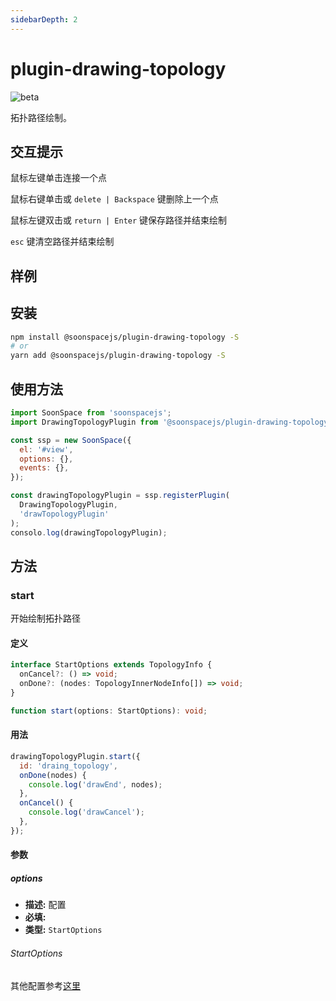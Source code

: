 ```yaml
---
sidebarDepth: 2
---
```


# plugin-drawing-topology

![beta](https://img.shields.io/npm/v/@soonspacejs/plugin-drawing-topology/latest.svg)

拓扑路径绘制。

## 交互提示

鼠标左键单击连接一个点

鼠标右键单击或 `delete | Backspace` 键删除上一个点

鼠标左键双击或 `return | Enter` 键保存路径并结束绘制

`esc` 键清空路径并结束绘制

## 样例

<Docs-Iframe src="plugin/drawingTopology.html" />

## 安装

```bash
npm install @soonspacejs/plugin-drawing-topology -S
# or
yarn add @soonspacejs/plugin-drawing-topology -S
```

## 使用方法

```js {2,10}
import SoonSpace from 'soonspacejs';
import DrawingTopologyPlugin from '@soonspacejs/plugin-drawing-topology';

const ssp = new SoonSpace({
  el: '#view',
  options: {},
  events: {},
});

const drawingTopologyPlugin = ssp.registerPlugin(
  DrawingTopologyPlugin,
  'drawTopologyPlugin'
);
consolo.log(drawingTopologyPlugin);
```

## 方法

### start

开始绘制拓扑路径

#### 定义

```ts
interface StartOptions extends TopologyInfo {
  onCancel?: () => void;
  onDone?: (nodes: TopologyInnerNodeInfo[]) => void;
}

function start(options: StartOptions): void;
```

#### 用法

```js
drawingTopologyPlugin.start({
  id: 'draing_topology',
  onDone(nodes) {
    console.log('drawEnd', nodes);
  },
  onCancel() {
    console.log('drawCancel');
  },
});
```

#### 参数

##### options
- **描述:** 配置
- **必填:** <Base-RequireIcon :isRequire="true"/>
- **类型:** `StartOptions`

###### StartOptions

<Docs-Table 
    :data="[
      {
        prop: 'onDone', desc: '绘制完成的回调函数', type: 'function(nodes: TopologyInnerNodeInfo[]){}', require: false, default: ''
      },
      {
        prop: 'onCancel', desc: '取消绘制的回调函数', type: 'function(){}', require: false, default: ''
      }
    ]"
/>

其他配置参考[这里](../api/topology.html#topologyinfo)
